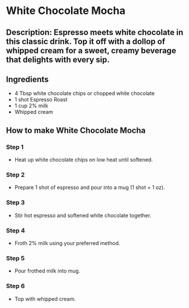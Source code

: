 # White Chocolate Mocha​

## Description: Espresso meets white chocolate in this classic drink. Top it off with a dollop of whipped cream for a sweet, creamy beverage that delights with every sip. 

## Ingredients

- 4 Tbsp white chocolate chips or chopped white chocolate
- 1 shot Espresso Roast
- 1 cup 2% milk
- Whipped cream

## How to make White Chocolate Mocha​

### Step 1

- Heat up white chocolate chips on low heat until softened.

### Step 2

- Prepare 1 shot of espresso and pour into a mug (1 shot = 1 oz).

### Step 3

- Stir hot espresso and softened white chocolate together.

### Step 4

- Froth 2% milk using your preferred method.

### Step 5

- Pour frothed milk into mug.

### Step 6

- Top with whipped cream.
